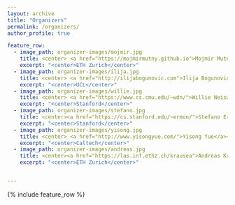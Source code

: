 ```yaml
---
layout: archive
title: "Organizers"
permalink: /organizers/
author_profile: true

feature_row:
  - image_path: organizer-images/mojmir.jpg
    title: <center> <a href="https://mojmirmutny.github.io">Mojmir Mutny</a></center>
    excerpt: "<center>ETH Zurich</center>"
  - image_path: organizer-images/ilija.jpg
    title: <center> <a href="http://ilijabogunovic.com">Ilija Bogunovic</a></center>
    excerpt: "<center>UCL</center>"
  - image_path: organizer-images/willie.jpg
    title: <center> <a href="https://www.cs.cmu.edu/~wdn/">Willie Neiswanger</a> </center>
    excerpt: "<center>Stanford</center>"
  - image_path: organizer-images/stefano.jpg
    title: <center><a href="https://cs.stanford.edu/~ermon/">Stefano Ermon</a></center>
    excerpt: "<center>Stanford</center>"
  - image_path: organizer-images/yisong.jpg
    title: <center> <a href="http://www.yisongyue.com/">Yisong Yue</a></center>
    excerpt: "<center>Caltech</center>"
  - image_path: organizer-images/andreas.jpg
    title: <center><a href="https://las.inf.ethz.ch/krausea">Andreas Krause</a></center>
    excerpt: "<center>ETH Zurich</center>"


---
```



{% include feature_row %}
